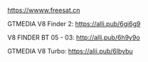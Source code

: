 https://wwww.freesat.cn


GTMEDIA V8 Finder 2:  https://alli.pub/6gi6g9


V8 FINDER BT 05 - 03:  http://alli.pub/6h9y9o


GTMEDIA V8 Turbo: https://alii.pub/6lbybu
